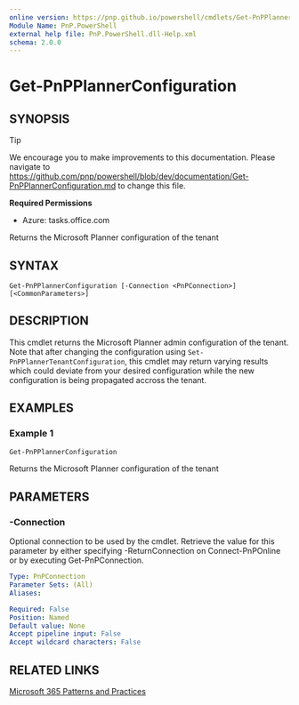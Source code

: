 ```yaml
---
online version: https://pnp.github.io/powershell/cmdlets/Get-PnPPlannerConfiguration.html
Module Name: PnP.PowerShell
external help file: PnP.PowerShell.dll-Help.xml
schema: 2.0.0
---
```

  
# Get-PnPPlannerConfiguration

## SYNOPSIS

> [!TIP]
> We encourage you to make improvements to this documentation. Please navigate to https://github.com/pnp/powershell/blob/dev/documentation/Get-PnPPlannerConfiguration.md to change this file.


**Required Permissions**

* Azure: tasks.office.com

Returns the Microsoft Planner configuration of the tenant

## SYNTAX

```
Get-PnPPlannerConfiguration [-Connection <PnPConnection>] [<CommonParameters>]
```

## DESCRIPTION
This cmdlet returns the Microsoft Planner admin configuration of the tenant. Note that after changing the configuration using `Set-PnPPlannerTenantConfiguration`, this cmdlet may return varying results which could deviate from your desired configuration while the new configuration is being propagated accross the tenant.

## EXAMPLES

### Example 1
```powershell
Get-PnPPlannerConfiguration
```
Returns the Microsoft Planner configuration of the tenant

## PARAMETERS

### -Connection
Optional connection to be used by the cmdlet.
Retrieve the value for this parameter by either specifying -ReturnConnection on Connect-PnPOnline or by executing Get-PnPConnection.

```yaml
Type: PnPConnection
Parameter Sets: (All)
Aliases:

Required: False
Position: Named
Default value: None
Accept pipeline input: False
Accept wildcard characters: False
```

## RELATED LINKS

[Microsoft 365 Patterns and Practices](https://aka.ms/m365pnp)